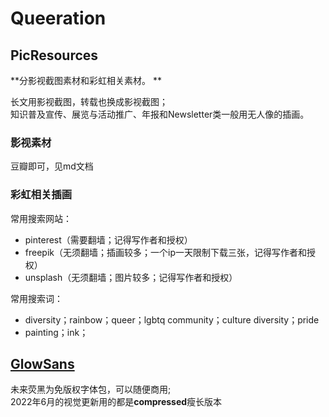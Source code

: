 # Queeration

## PicResources
**分影视截图素材和彩虹相关素材。  **

长文用影视截图，转载也换成影视截图；  
知识普及宣传、展览与活动推广、年报和Newsletter类一般用无人像的插画。

### 影视素材
豆瓣即可，见md文档

### 彩虹相关插画
常用搜索网站：  
- pinterest（需要翻墙；记得写作者和授权）
- freepik（无须翻墙；插画较多；一个ip一天限制下载三张，记得写作者和授权）
- unsplash（无须翻墙；图片较多；记得写作者和授权）  

常用搜索词：  
- diversity；rainbow；queer；lgbtq community；culture diversity；pride
- painting；ink；



## [GlowSans](https://github.com/BrookFbruin/Queeration/tree/main/GlowSans)
未来荧黑为免版权字体包，可以随便商用;  
2022年6月的视觉更新用的都是**compressed**瘦长版本
